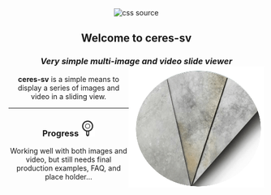 <div align="center">
  <img src="https://ceresbakalite.github.io/ceres-sv/repos/stylesheets/ceres-sv.svg" width="1" height="1" alt="css source">
  
## Welcome to ceres-sv

### *Very simple multi-image and video slide viewer*<div id="logo-container"><img id="logo-default" title="No readable content. Just a page logo" class="img-logo" align="right" src="/images/CSV-02/Logo01.png"></div>

**ceres-sv** is a simple means to display a series of images and video in a sliding view.  

<!-- <iframe class="frame-container" title="document place holder" src="https://ceresbakalite.github.io/ceres-sv/repos/markdown/csvTest01.html"></iframe> -->

***

### Progress <img class="img-pointer" src="/images/CSVPeriscope.png">

Working well with both images and video, but still needs final production examples, FAQ, and place holder...

<br>

[read more]: https://github.com/jbtule
[@jbtule]: https://gist.github.com/jbtule/4336842
[@ceresbakalite]: https://github.com/ceresbakalite

</div>
